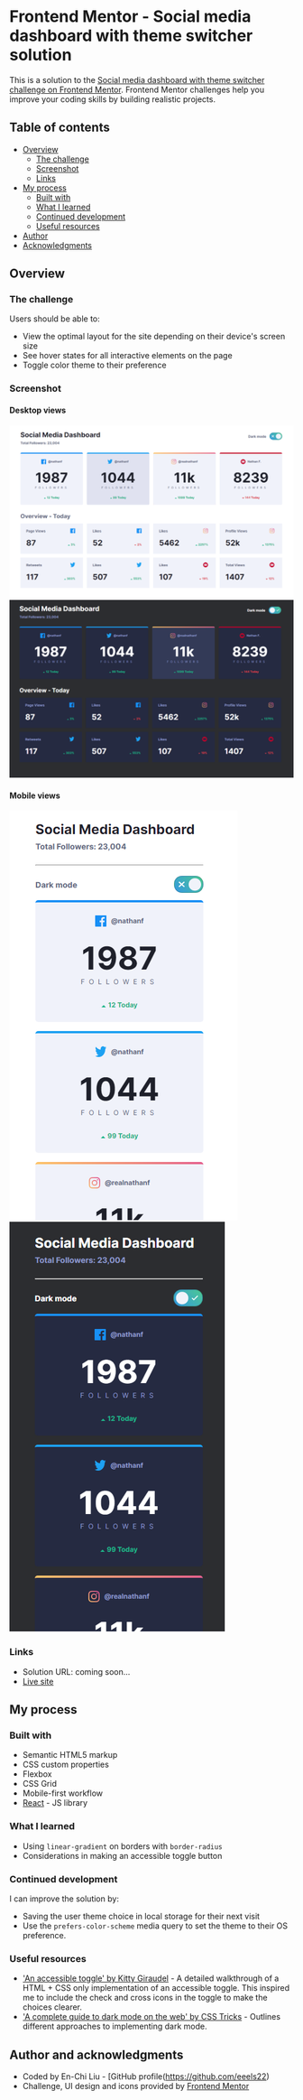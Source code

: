 # Frontend Mentor - Social media dashboard with theme switcher solution

This is a solution to the [Social media dashboard with theme switcher challenge on Frontend Mentor](https://www.frontendmentor.io/challenges/social-media-dashboard-with-theme-switcher-6oY8ozp_H). Frontend Mentor challenges help you improve your coding skills by building realistic projects.

## Table of contents

- [Overview](#overview)
  - [The challenge](#the-challenge)
  - [Screenshot](#screenshot)
  - [Links](#links)
- [My process](#my-process)
  - [Built with](#built-with)
  - [What I learned](#what-i-learned)
  - [Continued development](#continued-development)
  - [Useful resources](#useful-resources)
- [Author](#author)
- [Acknowledgments](#acknowledgments)

## Overview

### The challenge

Users should be able to:

- View the optimal layout for the site depending on their device's screen size
- See hover states for all interactive elements on the page
- Toggle color theme to their preference

### Screenshot

#### Desktop views

![Light mode desktop view](./screenshots/light-desktop.png)
![Dark mode desktop view](./screenshots/dark-desktop.png)

#### Mobile views

![Light mode mobile view](./screenshots/light-mobile.png)
![Dark mode mobile view](./screenshots/dark-mobile.png)

### Links

- Solution URL: coming soon...
- [Live site](https://dashboard-theme-toggle.web.app/)

## My process

### Built with

- Semantic HTML5 markup
- CSS custom properties
- Flexbox
- CSS Grid
- Mobile-first workflow
- [React](https://reactjs.org/) - JS library

### What I learned

- Using `linear-gradient` on borders with `border-radius`
- Considerations in making an accessible toggle button

### Continued development

I can improve the solution by:

- Saving the user theme choice in local storage for their next visit
- Use the `prefers-color-scheme` media query to set the theme to their OS preference.

### Useful resources

- ['An accessible toggle' by Kitty Giraudel](https://kittygiraudel.com/2021/04/05/an-accessible-toggle) - A detailed walkthrough of a HTML + CSS only implementation of an accessible toggle. This inspired me to include the check and cross icons in the toggle to make the choices clearer.
- ['A complete guide to dark mode on the web' by CSS Tricks](https://css-tricks.com/a-complete-guide-to-dark-mode-on-the-web/) - Outlines different approaches to implementing dark mode.

## Author and acknowledgments

- Coded by En-Chi Liu - [GitHub profile(https://github.com/eeels22)
- Challenge, UI design and icons provided by [Frontend Mentor](https://www.frontendmentor.io)
